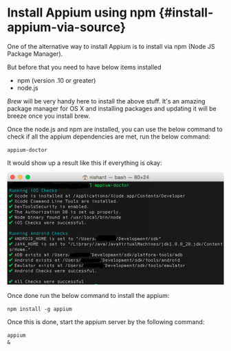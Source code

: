 # Install Appium using npm {#install-appium-via-source}

One of the alternative way to install Appium is to install via npm \(Node JS Package Manager\).

But before that you need to have below items installed

* npm \(version .10 or greater\)
* node.js

_Brew_ will be very handy here to install the above stuff. It's an amazing package manager for OS X and installing packages and updating it will be breeze once you install brew.

Once the node.js and npm are installed, you can use the below command to check if all the appium dependencies are met, run the below command:

```
appium-doctor
```

It would show up a result like this if everything is okay:

![](/assets/Appium-doctor.png)

Once done run the below command to install the appium:

```
npm install -g appium
```

Once this is done, start the appium server by the following command:

```
appium 
&
```



